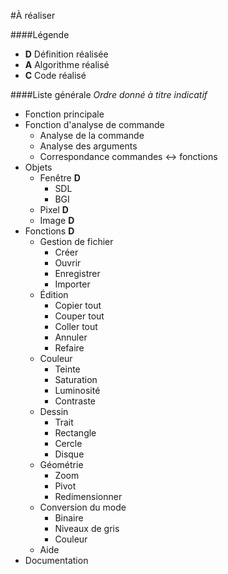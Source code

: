 #À réaliser

####Légende
* **D** Définition réalisée
* **A** Algorithme réalisé
* **C** Code réalisé

####Liste générale
*Ordre donné à titre indicatif*

* Fonction principale
* Fonction d'analyse de commande
    * Analyse de la commande
    * Analyse des arguments
    * Correspondance commandes ↔ fonctions
* Objets
    * Fenêtre **D**
        * SDL
        * BGI
    * Pixel **D**
    * Image **D**
* Fonctions **D**
    * Gestion de fichier
        * Créer
		* Ouvrir
		* Enregistrer
		* Importer
	* Édition
		* Copier tout
		* Couper tout
		* Coller tout
		* Annuler
		* Refaire
	* Couleur
		* Teinte
		* Saturation
		* Luminosité
		* Contraste
	* Dessin
		* Trait
		* Rectangle
		* Cercle
		* Disque
	* Géométrie
		* Zoom
		* Pivot
		* Redimensionner
	* Conversion du mode
		* Binaire
		* Niveaux de gris
		* Couleur
	* Aide
* Documentation
